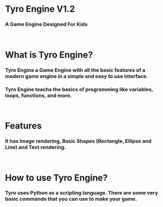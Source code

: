 # Tyro Engine V1.2
### A Game Engine Designed For Kids

<br>

# What is Tyro Engine?
### Tyro Engine a Game Engine with all the basic features of a modern game engine in a simple and easy to use interface.

### Tyro Engine teachs the basics of programming like variables, loops, functions, and more.
<br>

# Features
### It has Image rendering, Basic Shapes (Rectangle, Ellipse and Line) and Text rendering.
<br>

# How to use Tyro Engine?
### Tyro uses Python as a scripting language. There are some very basic commands that you can use to make your game.
